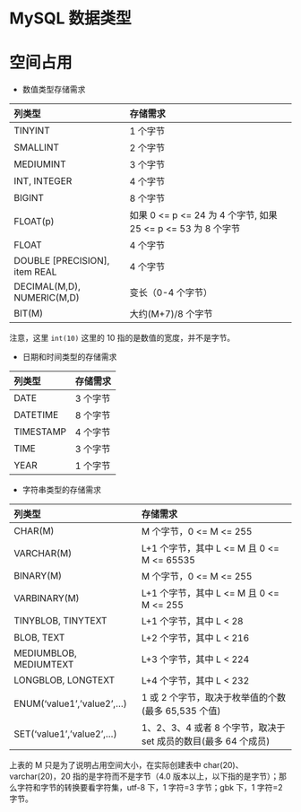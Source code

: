 # MySQL 数据类型

# 空间占用

- 数值类型存储需求

| 列类型                        | 存储需求                                                      |
| :---------------------------- | :------------------------------------------------------------ |
| TINYINT                       | 1 个字节                                                      |
| SMALLINT                      | 2 个字节                                                      |
| MEDIUMINT                     | 3 个字节                                                      |
| INT, INTEGER                  | 4 个字节                                                      |
| BIGINT                        | 8 个字节                                                      |
| FLOAT(p)                      | 如果 0 <= p <= 24 为 4 个字节, 如果 25 <= p <= 53 为 8 个字节 |
| FLOAT                         | 4 个字节                                                      |
| DOUBLE [PRECISION], item REAL | 4 个字节                                                      |
| DECIMAL(M,D), NUMERIC(M,D)    | 变长（0-4 个字节）                                            |
| BIT(M)                        | 大约(M+7)/8 个字节                                            |

注意，这里 `int(10)` 这里的 10 指的是数值的宽度，并不是字节。

- 日期和时间类型的存储需求

| 列类型    | 存储需求 |
| :-------- | :------- |
| DATE      | 3 个字节 |
| DATETIME  | 8 个字节 |
| TIMESTAMP | 4 个字节 |
| TIME      | 3 个字节 |
| YEAR      | 1 个字节 |

- 字符串类型的存储需求

| 列类型                    | 存储需求                                                        |
| :------------------------ | :-------------------------------------------------------------- |
| CHAR(M)                   | M 个字节，0 <= M <= 255                                         |
| VARCHAR(M)                | L+1 个字节，其中 L <= M 且 0 <= M <= 65535                      |
| BINARY(M)                 | M 个字节，0 <= M <= 255                                         |
| VARBINARY(M)              | L+1 个字节，其中 L <= M 且 0 <= M <= 255                        |
| TINYBLOB, TINYTEXT        | L+1 个字节，其中 L < 28                                         |
| BLOB, TEXT                | L+2 个字节，其中 L < 216                                        |
| MEDIUMBLOB, MEDIUMTEXT    | L+3 个字节，其中 L < 224                                        |
| LONGBLOB, LONGTEXT        | L+4 个字节，其中 L < 232                                        |
| ENUM(‘value1’,’value2’,…) | 1 或 2 个字节，取决于枚举值的个数(最多 65,535 个值)             |
| SET(‘value1’,’value2’,…)  | 1、2、3、4 或者 8 个字节，取决于 set 成员的数目(最多 64 个成员) |

上表的 M 只是为了说明占用空间大小，在实际创建表中 char(20)、varchar(20)，20 指的是字符而不是字节（4.0 版本以上，以下指的是字节）；那么字符和字节的转换要看字符集，utf-8 下，1 字符=3 字节；gbk 下，1 字符=2 字节。
